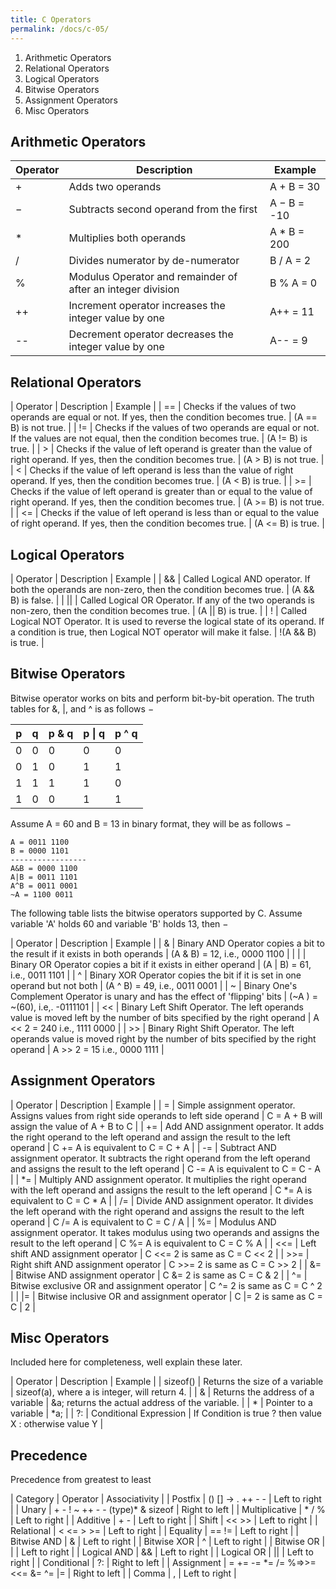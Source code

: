 ```yaml
---
title: C Operators
permalink: /docs/c-05/
---
```


1. Arithmetic Operators
2. Relational Operators
3. Logical Operators
4. Bitwise Operators
5. Assignment Operators
6. Misc Operators

## Arithmetic Operators

| Operator	| Description | Example |
| --- | --- | --- |
| + | Adds two operands | A + B = 30 |
| − |Subtracts second operand from the first | A − B = -10 |
| * | Multiplies both operands | A * B = 200 |
| / | Divides numerator by de-numerator | B / A = 2 |
| % | Modulus Operator and remainder of after an integer division | B % A = 0 |
| ++ | Increment operator increases the integer value by one | A++ = 11 | 
| -- | Decrement operator decreases the integer value by one | A-- = 9 |


## Relational Operators

| Operator | Description | Example | 
| == | Checks if the values of two operands are equal or not. If yes, then the condition becomes true. | (A == B) is not true. | 
| != | Checks if the values of two operands are equal or not. If the values are not equal, then the condition becomes true. | (A != B) is true. | 
| > | Checks if the value of left operand is greater than the value of right operand. If yes, then the condition becomes true. | (A > B) is not true. | 
| < | Checks if the value of left operand is less than the value of right operand. If yes, then the condition becomes true. | (A < B) is true. | 
| >= | Checks if the value of left operand is greater than or equal to the value of right operand. If yes, then the condition becomes true. | (A >= B) is not true. | 
| <= | Checks if the value of left operand is less than or equal to the value of right operand. If yes, then the condition becomes true. | (A <= B) is true. | 


## Logical Operators

| Operator | Description | Example | 
| && | Called Logical AND operator. If both the operands are non-zero, then the condition becomes true. | (A && B) is false. | 
| \|\| | Called Logical OR Operator. If any of the two operands is non-zero, then the condition becomes true. | (A \|\| B) is true. | 
| ! | Called Logical NOT Operator. It is used to reverse the logical state of its operand. If a condition is true, then Logical NOT operator will make it false. | !(A && B) is true. | 


## Bitwise Operators
Bitwise operator works on bits and perform bit-by-bit operation. The truth tables for &, |, and ^ is as follows −  

| p | q | p & q | p \| q | p ^ q |
| --- | --- | --- | --- | --- |
| 0 | 0 | 0 | 0 | 0 |
| 0 | 1 | 0 | 1 | 1 |
| 1 | 1 | 1 | 1 | 0 |
| 1 | 0 | 0 | 1 | 1 |

Assume A = 60 and B = 13 in binary format, they will be as follows −  

```
A = 0011 1100
B = 0000 1101
-----------------
A&B = 0000 1100
A|B = 0011 1101
A^B = 0011 0001
~A = 1100 0011
```

The following table lists the bitwise operators supported by C. Assume variable 'A' holds 60 and variable 'B' holds 13, then −  

| Operator | Description | Example | 
| & | Binary AND Operator copies a bit to the result if it exists in both operands | (A & B) = 12, i.e., 0000 1100 | 
| \| | Binary OR Operator copies a bit if it exists in either operand | (A \| B) = 61, i.e., 0011 1101 | 
| ^ | Binary XOR Operator copies the bit if it is set in one operand but not both | (A ^ B) = 49, i.e., 0011 0001 | 
| ~ | Binary One's Complement Operator is unary and has the effect of 'flipping' bits | (~A ) = ~(60), i.e,. -0111101 | 
| << | Binary Left Shift Operator. The left operands value is moved left by the number of bits specified by the right operand | A << 2 = 240 i.e., 1111 0000 | 
| >> | Binary Right Shift Operator. The left operands value is moved right by the number of bits specified by the right operand | A >> 2 = 15 i.e., 0000 1111 | 

## Assignment Operators

| Operator | Description | Example | 
| = | Simple assignment operator. Assigns values from right side operands to left side operand | C = A + B will assign the value of A + B to C | 
| += | Add AND assignment operator. It adds the right operand to the left operand and assign the result to the left operand | C += A is equivalent to C = C + A | 
| -= | Subtract AND assignment operator. It subtracts the right operand from the left operand and assigns the result to the left operand | C -= A is equivalent to C = C - A | 
| *= | Multiply AND assignment operator. It multiplies the right operand with the left operand and assigns the result to the left operand | C *= A is equivalent to C = C * A | 
| /= | Divide AND assignment operator. It divides the left operand with the right operand and assigns the result to the left operand | C /= A is equivalent to C = C / A | 
| %= | Modulus AND assignment operator. It takes modulus using two operands and assigns the result to the left operand | C %= A is equivalent to C = C % A | 
| <<= | Left shift AND assignment operator | C <<= 2 is same as C = C << 2 | 
| >>= | Right shift AND assignment operator | C >>= 2 is same as C = C >> 2 | 
| &= | Bitwise AND assignment operator | C &= 2 is same as C = C & 2 | 
| ^= | Bitwise exclusive OR and assignment operator | C ^= 2 is same as C = C ^ 2 | 
| \|= | Bitwise inclusive OR and assignment operator | C \|= 2 is same as C = C \| 2 | 

## Misc Operators
Included here for completeness, well explain these later.

| Operator | Description | Example | 
| sizeof() | Returns the size of a variable | sizeof(a), where a is integer, will return 4. | 
| & | Returns the address of a variable | &a; returns the actual address of the variable. | 
| * | Pointer to a variable | *a; | 
| ?: | Conditional Expression | If Condition is true ? then value X : otherwise value Y | 

## Precedence
Precedence from greatest to least  

| Category | Operator | Associativity | 
| Postfix | () [] -> . ++ - - | Left to right | 
| Unary | + - ! ~ ++ - - (type)* & sizeof | Right to left | 
| Multiplicative | * / % | Left to right | 
| Additive | + - | Left to right | 
| Shift | << >> | Left to right | 
| Relational | < <= > >= | Left to right | 
| Equality | == != | Left to right | 
| Bitwise AND | & | Left to right | 
| Bitwise XOR | ^ | Left to right | 
| Bitwise OR | \| | Left to right | 
| Logical AND | && | Left to right | 
| Logical OR | \|\| | Left to right | 
| Conditional | ?: | Right to left | 
| Assignment | = += -= *= /= %=>>= <<= &= ^= \|= | Right to left | 
| Comma | , | Left to right | 